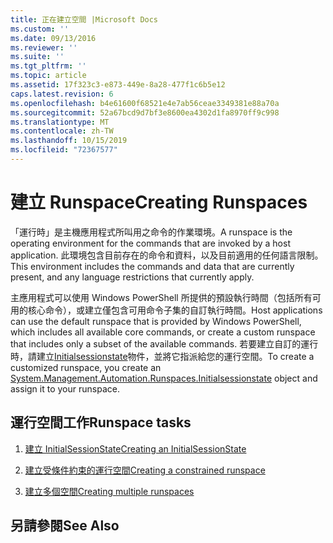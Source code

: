 ```yaml
---
title: 正在建立空間 |Microsoft Docs
ms.custom: ''
ms.date: 09/13/2016
ms.reviewer: ''
ms.suite: ''
ms.tgt_pltfrm: ''
ms.topic: article
ms.assetid: 17f323c3-e873-449e-8a28-477f1c6b5e12
caps.latest.revision: 6
ms.openlocfilehash: b4e61600f68521e4e7ab56ceae3349381e88a70a
ms.sourcegitcommit: 52a67bcd9d7bf3e8600ea4302d1fa8970ff9c998
ms.translationtype: MT
ms.contentlocale: zh-TW
ms.lasthandoff: 10/15/2019
ms.locfileid: "72367577"
---
```

# <a name="creating-runspaces"></a><span data-ttu-id="25897-102">建立 Runspace</span><span class="sxs-lookup"><span data-stu-id="25897-102">Creating Runspaces</span></span>

<span data-ttu-id="25897-103">「運行時」是主機應用程式所叫用之命令的作業環境。</span><span class="sxs-lookup"><span data-stu-id="25897-103">A runspace is the operating environment for the commands that are invoked by a host application.</span></span> <span data-ttu-id="25897-104">此環境包含目前存在的命令和資料，以及目前適用的任何語言限制。</span><span class="sxs-lookup"><span data-stu-id="25897-104">This environment includes the commands and data that are currently present, and any language restrictions that currently apply.</span></span>

 <span data-ttu-id="25897-105">主應用程式可以使用 Windows PowerShell 所提供的預設執行時間（包括所有可用的核心命令），或建立僅包含可用命令子集的自訂執行時間。</span><span class="sxs-lookup"><span data-stu-id="25897-105">Host applications can use the default runspace that is provided by Windows PowerShell, which includes all available core commands, or create a custom runspace that includes only a subset of the available commands.</span></span> <span data-ttu-id="25897-106">若要建立自訂的運行時，請建立[Initialsessionstate](/dotnet/api/System.Management.Automation.Runspaces.InitialSessionState)物件，並將它指派給您的運行空間。</span><span class="sxs-lookup"><span data-stu-id="25897-106">To create a customized runspace, you create an [System.Management.Automation.Runspaces.Initialsessionstate](/dotnet/api/System.Management.Automation.Runspaces.InitialSessionState) object and assign it to your runspace.</span></span>

## <a name="runspace-tasks"></a><span data-ttu-id="25897-107">運行空間工作</span><span class="sxs-lookup"><span data-stu-id="25897-107">Runspace tasks</span></span>

1. [<span data-ttu-id="25897-108">建立 InitialSessionState</span><span class="sxs-lookup"><span data-stu-id="25897-108">Creating an InitialSessionState</span></span>](./creating-an-initialsessionstate.md)

2. [<span data-ttu-id="25897-109">建立受條件約束的運行空間</span><span class="sxs-lookup"><span data-stu-id="25897-109">Creating a constrained runspace</span></span>](./creating-a-constrained-runspace.md)

3. [<span data-ttu-id="25897-110">建立多個空間</span><span class="sxs-lookup"><span data-stu-id="25897-110">Creating multiple runspaces</span></span>](./creating-multiple-runspaces.md)

## <a name="see-also"></a><span data-ttu-id="25897-111">另請參閱</span><span class="sxs-lookup"><span data-stu-id="25897-111">See Also</span></span>
